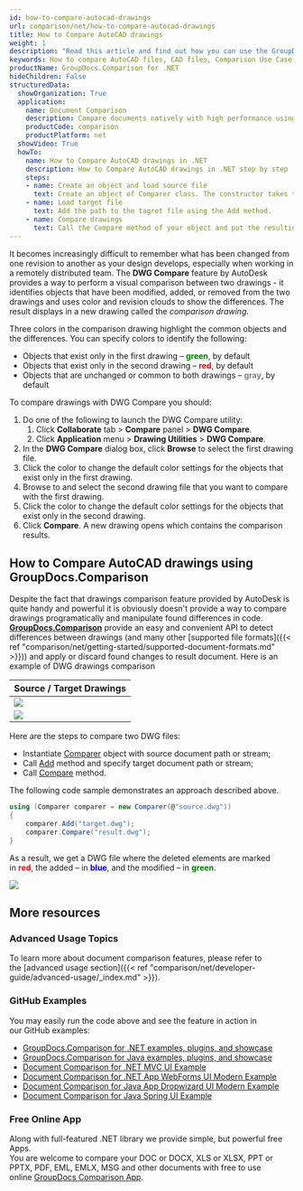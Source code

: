 ```yaml
---
id: how-to-compare-autocad-drawings
url: comparison/net/how-to-compare-autocad-drawings
title: How to Compare AutoCAD drawings
weight: 1
description: "Read this article and find out how you can use the GroupDocs.Comparison for .NET to find differences in AutoCAD files and other drawings. Also, in this article you can find an option to use this product in your production"
keywords: How to compare AutoCAD files, CAD files, Comparison Use Case, Compare AutoCAD files
productName: GroupDocs.Comparison for .NET
hideChildren: False
structuredData:
  showOrganization: True
  application:    
    name: Document Comparison   
    description: Compare documents natively with high performance using C# language and GroupDocs.Comparison for .NET
    productCode: comparison
    productPlatform: net
  showVideo: True
  howTo:
    name: How to Compare AutoCAD drawings in .NET
    description: How to Compare AutoCAD drawings in .NET step by step
    steps:
    - name: Create an object and load source file
      text: Create an object of Comparer class. The constructor takes the source file path parameter. You may specify absolute or relative file path as per your requirements.
    - name: Load target file
      text: Add the path to the tagret file using the Add method.
    - name: Compare drawings
      text: Call the Compare method of your object and put the resulting file path parameter and the options object.
---
```

It becomes increasingly difficult to remember what has been changed from one revision to another as your design develops, especially when working in a remotely distributed team. The **DWG Compare** feature by AutoDesk provides a way to perform a visual comparison between two drawings - it identifies objects that have been modified, added, or removed from the two drawings and uses color and revision clouds to show the differences. The result displays in a new drawing called the *comparison drawing*.  

Three colors in the comparison drawing highlight the common objects and the differences. You can specify colors to identify the following:

*   Objects that exist only in the first drawing – <font color="green">**green**</font>, by default
*   Objects that exist only in the second drawing – <font color="red">**red**</font>, by default
*   Objects that are unchanged or common to both drawings – <font color="gray">**gray**</font>, by default

To compare drawings with DWG Compare you should:

1.  Do one of the following to launch the DWG Compare utility: 
    1.  Click **Collaborate** tab > **Compare** panel > **DWG Compare**.
    2.  Click **Application** menu > **Drawing Utilities** > **DWG Compare**.
2.  In the **DWG Compare** dialog box, click **Browse** to select the first drawing file.
3.  Click the color to change the default color settings for the objects that exist only in the first drawing.
4.  Browse to and select the second drawing file that you want to compare with the first drawing.
5.  Click the color to change the default color settings for the objects that exist only in the second drawing.
6.  Click **Compare**. A new drawing opens which contains the comparison results.

## How to Compare AutoCAD drawings using GroupDocs.Comparison

Despite the fact that drawings comparison feature provided by AutoDesk is quite handy and powerful it is obviously doesn't provide a way to compare drawings programatically and manipulate found differences in code. **[GroupDocs.Comparison](https://products.groupdocs.com/comparison/net)** provide an easy and convenient API to detect differences between drawings (and many other [supported file formats]({{< ref "comparison/net/getting-started/supported-document-formats.md" >}})) and apply or discard found changes to result document. Here is an example of DWG drawings comparison

|  Source / Target Drawings |
| --- |
|![](comparison/net/images/how-to-compare-autocad-drawings.png) | 
|![](comparison/net/images/how-to-compare-autocad-drawings_1.png)|

Here are the steps to compare two DWG files:

*   Instantiate [Comparer](https://apireference.groupdocs.com/net/comparison/groupdocs.comparison/comparer) object with source document path or stream;
*   Call [Add](https://apireference.groupdocs.com/net/comparison/groupdocs.comparison/comparer/methods/add/index) method and specify target document path or stream;
*   Call [Compare](https://apireference.groupdocs.com/net/comparison/groupdocs.comparison/comparer/methods/compare/index) method.

The following code sample demonstrates an approach described above.

```csharp
using (Comparer comparer = new Comparer(@"source.dwg"))
{
    comparer.Add("target.dwg");
    comparer.Compare("result.dwg");
}
```

As a result, we get a DWG file where the deleted elements are marked in <font color="red">**red**</font>, the added – in <font color="blue">**blue**</font>, and the modified – in <font color="green">**green**</font>.

![](comparison/net/images/how-to-compare-autocad-drawings_2.png)

## More resources
### Advanced Usage Topics
To learn more about document comparison features, please refer to the [advanced usage section]({{< ref "comparison/net/developer-guide/advanced-usage/_index.md" >}}).

### GitHub Examples
You may easily run the code above and see the feature in action in our GitHub examples:
*   [GroupDocs.Comparison for .NET examples, plugins, and showcase](https://github.com/groupdocs-comparison/GroupDocs.Comparison-for-.NET)
*   [GroupDocs.Comparison for Java examples, plugins, and showcase](https://github.com/groupdocs-comparison/GroupDocs.Comparison-for-Java)
*   [Document Comparison for .NET MVC UI Example](https://github.com/groupdocs-comparison/GroupDocs.Comparison-for-.NET-MVC)
*   [Document Comparison for .NET App WebForms UI Modern Example](https://github.com/groupdocs-comparison/GroupDocs.Comparison-for-.NET-WebForms)
*   [Document Comparison for Java App Dropwizard UI Modern Example](https://github.com/groupdocs-comparison/GroupDocs.Comparison-for-Java-Dropwizard)
*   [Document Comparison for Java Spring UI Example](https://github.com/groupdocs-comparison/GroupDocs.Comparison-for-Java-Spring)
    
### Free Online App
Along with full-featured .NET library we provide simple, but powerful free Apps.  
You are welcome to compare your DOC or DOCX, XLS or XLSX, PPT or PPTX, PDF, EML, EMLX, MSG and other documents with free to use online [GroupDocs Comparison App](https://products.groupdocs.app/comparison).
